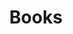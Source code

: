 ---
title: "Books"
meta_title: ""
description: "Explore our collection of book reviews and recommendations"
--- 